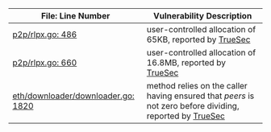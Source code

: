 
File: Line Number | Vulnerability Description
------------ | -------------
[p2p/rlpx.go: 486](go-ethereum/p2p/rlpx.go#L486) | user-controlled allocation of 65KB, reported by [TrueSec](go-ethereum\docs\audits\2017-04-25_Geth-audit_Truesec.pdf)
[p2p/rlpx.go: 660](go-ethereum/p2p/rlpx.go#L660) | user-controlled allocation of 16.8MB, reported by [TrueSec](go-ethereum\docs\audits\2017-04-25_Geth-audit_Truesec.pdf)
[eth/downloader/downloader.go: 1820](go-ethereum/eth/downloader/downloader.go#L1820) | method relies on the caller having ensured that _peers_ is not zero before dividing, reported by [TrueSec](go-ethereum\docs\audits\2017-04-25_Geth-audit_Truesec.pdf)
